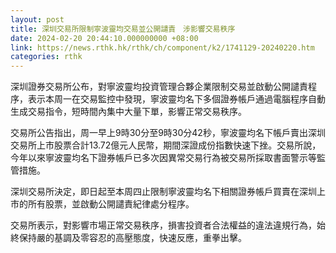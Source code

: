 ```yaml
---
layout: post
title: 深圳交易所限制寧波靈均交易並公開譴責　涉影響交易秩序
date: 2024-02-20 20:44:10.000000000 +08:00
link: https://news.rthk.hk/rthk/ch/component/k2/1741129-20240220.htm
categories: rthk
---
```


深圳證券交易所公布，對寧波靈均投資管理合夥企業限制交易並啟動公開譴責程序，表示本周一在交易監控中發現，寧波靈均名下多個證券帳戶通過電腦程序自動生成交易指令，短時間內集中大量下單，影響正常交易秩序。

交易所公告指出，周一早上9時30分至9時30分42秒，寧波靈均名下帳戶賣出深圳交易所上市股票合計13.72億元人民幣，期間深證成份指數快速下挫。交易所說，今年以來寧波靈均名下證券帳戶已多次因異常交易行為被交易所採取書面警示等監管措施。

深圳交易所決定，即日起至本周四止限制寧波靈均名下相關證券帳戶買賣在深圳上市的所有股票，並啟動公開譴責紀律處分程序。

交易所表示，對影響市場正常交易秩序，損害投資者合法權益的違法違規行為，始終保持嚴的基調及零容忍的高壓態度，快速反應，重拳出擊。
